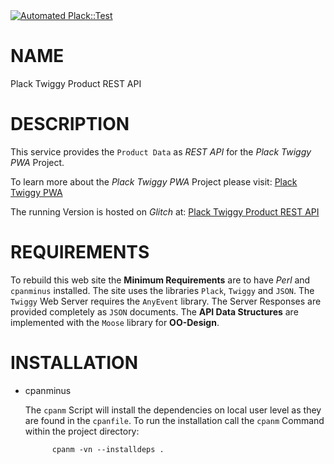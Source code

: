 <div>
    <a target="_blank" rel="noopener noreferrer" href="https://github.com/bodo-hugo-barwich/plack-pwa-api/actions/workflows/plack-test.yml">
    	<img src="https://github.com/bodo-hugo-barwich/plack-pwa-api/actions/workflows/plack-test.yml/badge.svg" alt="Automated Plack::Test" style="max-width:100%;">
    </a>
    <!--
    [![Automated Plack::Test](https://github.com/bodo-hugo-barwich/plack-pwa-api/actions/workflows/plack-test.yml/badge.svg)](https://github.com/bodo-hugo-barwich/plack-pwa-api/actions/workflows/plack-test.yml)
    -->
</div>

# NAME

Plack Twiggy Product REST API

# DESCRIPTION

This service provides the `Product Data` as _REST API_ for the _Plack Twiggy PWA_ Project.

To learn more about the _Plack Twiggy PWA_ Project please visit:
[Plack Twiggy PWA](https://github.com/bodo-hugo-barwich/plack-pwa-web)

The running Version is hosted on _Glitch_ at:
[Plack Twiggy Product REST API](https://plack-pwa-api.glitch.me/)

# REQUIREMENTS

To rebuild this web site the **Minimum Requirements** are to have _Perl_ and `cpanminus` installed.
The site uses the libraries `Plack`, `Twiggy` and `JSON`.
The `Twiggy` Web Server requires the `AnyEvent` library.
The Server Responses are provided completely as `JSON` documents.
The **API Data Structures** are implemented with the `Moose` library for **OO-Design**.

# INSTALLATION

- cpanminus

    The `cpanm` Script will install the dependencies on local user level as they are found in the `cpanfile`.
    To run the installation call the `cpanm` Command within the project directory:

            cpanm -vn --installdeps .
